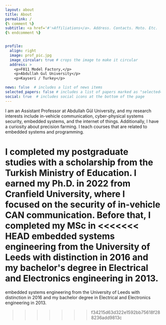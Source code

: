 ```yaml
---
layout: about
title: About
permalink: /
{% comment %}
subtitle: <a href='#'>Affiliations</a>. Address. Contacts. Moto. Etc.
{% endcomment %}


profile:
  align: right
  image: prof_pic.jpg
  image_circular: true # crops the image to make it circular
  address: >
    <p>F011 Model Factory,</p>
    <p>Abdullah Gul University</p>
    <p>Kayseri / Turkey</p>

news: false  # includes a list of news items
selected_papers: false # includes a list of papers marked as "selected={true}"
social: true  # includes social icons at the bottom of the page
---
```

I am an Assistant Professor at Abdullah Gül University,
 and my research interests include in-vehicle communication,
 cyber-physical systems security, embedded systems, and the internet
 of things. Additionally, I have a curiosity about precision farming.
 I teach courses that are related to embedded systems and programming.

I completed my postgraduate studies with a scholarship
 from the Turkish Ministry of Education. I earned my Ph.D. in 2022
 from Cranfield University, where I focused on the security
 of in-vehicle CAN communication. Before that, I completed my MSc in
<<<<<<< HEAD
 embedded systems engineering from the University of Leeds with distinction in 2016 and my bachelor's degree in Electrical and Electronics engineering in 2013.
=======
 embedded systems engineering from the University of Leeds with distinction in 2016 and my bachelor degree in Electrical and Electronics engineering in 2013.
>>>>>>> f34215d63d322e1592bb75618f288236add9813c
